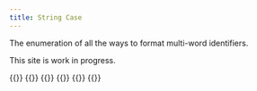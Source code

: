 ```yaml
---
title: String Case
---
```


The enumeration of all the ways to format multi-word identifiers.

This site is work in progress.

{{<cards>}}
    {{<card link="/definition" title="Read the Formal Definition">}}
    {{<card link="/cases" title="List of Cases">}}
    {{<card link="/about" title="About this Project">}}
    {{<card link="https://github.com/rutrum/stringcase.org" title="Git Repository">}}
{{</cards>}}
